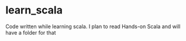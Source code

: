 # learn_scala
Code written while learning scala. I plan to read Hands-on Scala and will have a folder for that

